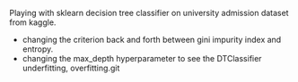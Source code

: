 Playing with sklearn decision tree classifier on university admission dataset from kaggle.
- changing the criterion back and forth between gini impurity index and entropy.
- changing the max_depth hyperparameter to see the DTClassifier underfitting, overfitting.git 